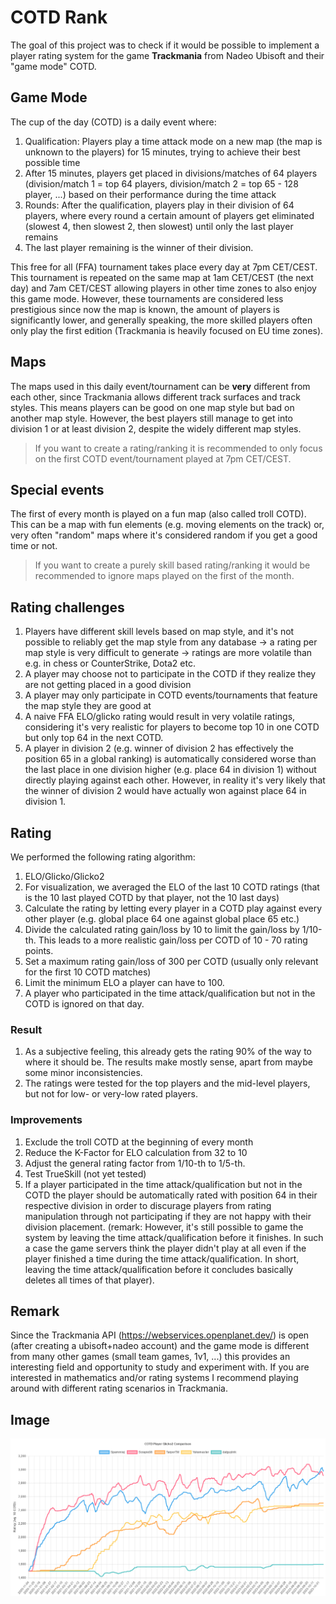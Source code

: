 # COTD Rank

The goal of this project was to check if it would be possible to implement a player rating system for the game **Trackmania** from Nadeo Ubisoft and their "game mode" COTD.

## Game Mode

The cup of the day (COTD) is a daily event where:

1. Qualification: Players play a time attack mode on a new map (the map is unknown to the players) for 15 minutes, trying to achieve their best possible time
2. After 15 minutes, players get placed in divisions/matches of 64 players (division/match 1 = top 64 players, division/match 2 = top 65 - 128 player, ...) based on their performance during the time attack
3. Rounds: After the qualification, players play in their division of 64 players, where every round a certain amount of players get eliminated (slowest 4, then slowest 2, then slowest) until only the last player remains
4. The last player remaining is the winner of their division.

This free for all (FFA) tournament takes place every day at 7pm CET/CEST. This tournament is repeated on the same map at 1am CET/CEST (the next day) and 7am CET/CEST allowing players in other time zones to also enjoy this game mode. However, these tournaments are considered less prestigious since now the map is known, the amount of players is significantly lower, and generally speaking, the more skilled players often only play the first edition (Trackmania is heavily focused on EU time zones).

## Maps

The maps used in this daily event/tournament can be **very** different from each other, since Trackmania allows different track surfaces and track styles. This means players can be good on one map style but bad on another map style. However, the best players still manage to get into division 1 or at least division 2, despite the widely different map styles.

> If you want to create a rating/ranking it is recommended to only focus on the first COTD event/tournament played at 7pm CET/CEST.

## Special events

The first of every month is played on a fun map (also called troll COTD). This can be a map with fun elements (e.g. moving elements on the track) or, very often "random" maps where it's considered random if you get a good time or not. 

> If you want to create a purely skill based rating/ranking it would be recommended to ignore maps played on the first of the month.

## Rating challenges

1. Players have different skill levels based on map style, and it's not possible to reliably get the map style from any database -> a rating per map style is very difficult to generate -> ratings are more volatile than e.g. in chess or CounterStrike, Dota2 etc.
2. A player may choose not to participate in the COTD if they realize they are not getting placed in a good division
3. A player may only participate in COTD events/tournaments that feature the map style they are good at
4. A naive FFA ELO/glicko rating would result in very volatile ratings, considering it's very realistic for players to become top 10 in one COTD but only top 64 in the next COTD.
5. A player in division 2 (e.g. winner of division 2 has effectively the position 65 in a global ranking) is automatically considered worse than the last place in one division higher (e.g. place 64 in division 1) without directly playing against each other. However, in reality it's very likely that the winner of division 2 would have actually won against place 64 in division 1.

## Rating

We performed the following rating algorithm:

1. ELO/Glicko/Glicko2
2. For visualization, we averaged the ELO of the last 10 COTD ratings (that is the 10 last played COTD by that player, not the 10 last days)
3. Calculate the rating by letting every player in a COTD play against every other player (e.g. global place 64 one against global place 65 etc.)
4. Divide the calculated rating gain/loss by 10 to limit the gain/loss by 1/10-th. This leads to a more realistic gain/loss per COTD of 10 - 70 rating points.
5. Set a maximum rating gain/loss of 300 per COTD (usually only relevant for the first 10 COTD matches)
6. Limit the minimum ELO a player can have to 100.
7. A player who participated in the time attack/qualification but not in the COTD is ignored on that day.

### Result

1. As a subjective feeling, this already gets the rating 90% of the way to where it should be. The results make mostly sense, apart from maybe some minor inconsistencies.
2. The ratings were tested for the top players and the mid-level players, but not for low- or very-low rated players.

### Improvements

1. Exclude the troll COTD at the beginning of every month
2. Reduce the K-Factor for ELO calculation from 32 to 10
3. Adjust the general rating factor from 1/10-th to 1/5-th.
4. Test TrueSkill (not yet tested)
5. If a player participated in the time attack/qualification but not in the COTD the player should be automatically rated with position 64 in their respective division in order to discurage players from rating manipulation through not participating if they are not happy with their division placement. (remark: However, it's still possible to game the system by leaving the time attack/qualification before it finishes. In such a case the game servers think the player didn't play at all even if the player finished a time during the time attack/qualification. In short, leaving the time attack/qualification before it concludes basically deletes all times of that player).

## Remark

Since the Trackmania API (https://webservices.openplanet.dev/) is open (after creating a ubisoft+nadeo account) and the game mode is different from many other games (small team games, 1v1, ...) this provides an interesting field and opportunity to study and experiment with. If you are interested in mathematics and/or rating systems I recommend playing around with different rating scenarios in Trackmania.

## Image

![chart](./rating_chart.png)
